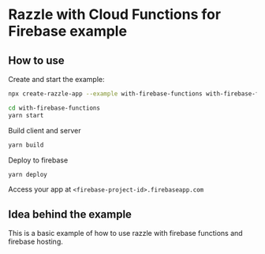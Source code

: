 # Razzle with Cloud Functions for Firebase example

## How to use

<!-- START install generated instructions please keep comment here to allow auto update -->
<!-- DON'T EDIT THIS SECTION, INSTEAD RE-RUN yarn update-examples TO UPDATE -->Create and start the example:

```bash
npx create-razzle-app --example with-firebase-functions with-firebase-functions

cd with-firebase-functions
yarn start
```
<!-- END install generated instructions please keep comment here to allow auto update -->


Build client and server

```bash
yarn build
```

Deploy to firebase

```bash
yarn deploy
```

Access your app at `<firebase-project-id>.firebaseapp.com`

## Idea behind the example
This is a basic example of how to use razzle with firebase functions and firebase hosting.
